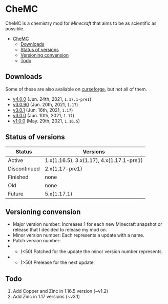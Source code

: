 # CheMC
CheMC is a chemistry mod for *Minecraft* that aims to be as scientific as possible.

- [CheMC](#chemc)
  - [Downloads](#downloads)
  - [Status of versions](#status-of-versions)
  - [Versioning convension](#versioning-convension)
  - [Todo](#todo)
## Downloads
Some of these are also avaliable on [curseforge](https://www.curseforge.com/minecraft/mc-mods/chemc/files), but not all of them.
* [v4.0.0](https://github.com/code2828/chemc-fabric/releases/tag/v4.0.0) (Jun. 24th, 2021, `1.17.1-pre1`)
* [v3.0.90](https://github.com/code2828/chemc-fabric/releases/tag/v3.0.90) (Jun. 20th, 2021, `1.17`)
* [v3.0.1](https://github.com/code2828/chemc-fabric/releases/tag/v3.0.1) (Jun. 16th, 2021, `1.17`)
* [v3.0.0](https://github.com/code2828/chemc-fabric/releases/tag/v3.0.0) (Jun. 10th, 2021, `1.17`)
* [v1.0.0](https://github.com/code2828/chemc-fabric/releases/tag/v1.0.0) (May. 29th, 2021, `1.16.5`)

## Status of versions
Status|Versions
------ | ------
Active | 1.x(1.16.5), 3.x(1.17), 4.x(1.17.1-pre1)
Discontinued   | 2.x(1.17-pre1)
Finished|none
Old|none
Future|5.x(1.17.1)

## Versioning convension
* Major version number: Increases 1 for each new Minecraft snapshot or release that I decided to release my mod on.
* Minor version number: Each represents a update with a name.
* Patch version number: 
* * (<50) Patched for the update the minor version number represents.
* * (>50) Prelease for the next update.

## Todo
1. Add Copper and Zinc in 1.16.5 version (~v1.2)
2. Add Zinc in 1.17 versions (~v3.1)
